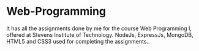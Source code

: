 # Web-Programming
It has all the assignments done by me for the course Web Programming I, offered at Stevens Institute of Technology. NodeJs, ExpressJs, MongoDB, HTML5 and CSS3 used for completing the assignments..
